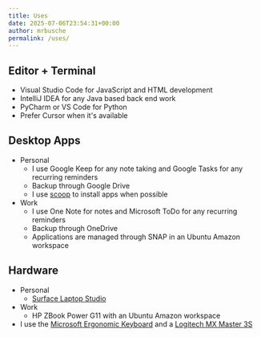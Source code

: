 ```yaml
---
title: Uses
date: 2025-07-06T23:54:31+00:00
author: mrbusche
permalink: /uses/
---
```


## Editor + Terminal

- Visual Studio Code for JavaScript and HTML development
- IntelliJ IDEA for any Java based back end work
- PyCharm or VS Code for Python
- Prefer Cursor when it's available

## Desktop Apps

- Personal
  - I use Google Keep for any note taking and Google Tasks for any recurring reminders
  - Backup through Google Drive
  - I use [scoop](https://github.com/ScoopInstaller/Scoop) to install apps when possible
- Work
  - I use One Note for notes and Microsoft ToDo for any recurring reminders
  - Backup through OneDrive
  - Applications are managed through SNAP in an Ubuntu Amazon workspace

## Hardware

- Personal
  - [Surface Laptop Studio](https://www.microsoft.com/en-us/d/surface-laptop-studio/8srdf62swkpf)
- Work
  - HP ZBook Power G11 with an Ubuntu Amazon workspace
- I use the [Microsoft Ergonomic Keyboard](https://www.microsoft.com/en-us/d/microsoft-ergonomic-keyboard/93841ngdwr1h) and a [Logitech MX Master 3S](https://www.logitech.com/en-us/products/mice/mx-master-3s.html)

